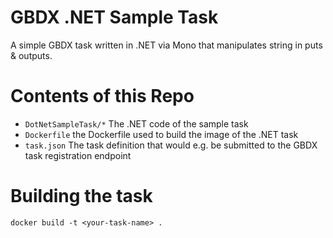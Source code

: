 # GBDX .NET Sample Task

A simple GBDX task written in .NET via Mono that manipulates string in puts & outputs.

# Contents of this Repo

* ```DotNetSampleTask/*``` The .NET code of the sample task
* ```Dockerfile``` the Dockerfile used to build the image of the .NET task
* ```task.json``` The task definition that would e.g. be submitted to the GBDX task registration endpoint

# Building the task

```
docker build -t <your-task-name> .
```
